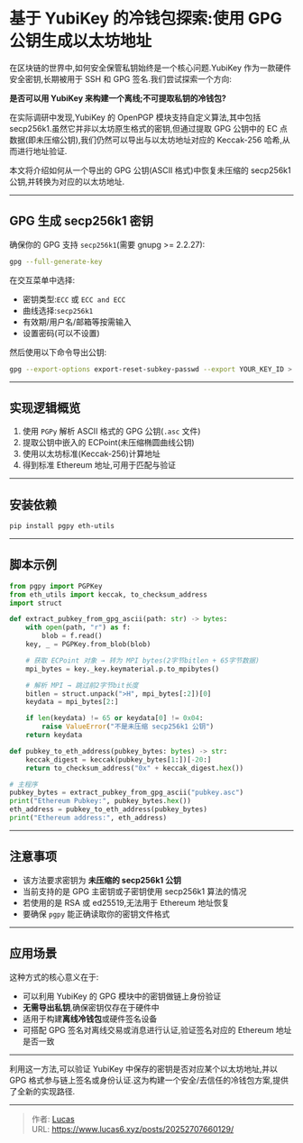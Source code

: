 # 基于 YubiKey 的冷钱包探索:使用 GPG 公钥生成以太坊地址


在区块链的世界中,如何安全保管私钥始终是一个核心问题.YubiKey 作为一款硬件安全密钥,长期被用于 SSH 和 GPG 签名.我们尝试探索一个方向:

**是否可以用 YubiKey 来构建一个离线;不可提取私钥的冷钱包?**

在实际调研中发现,YubiKey 的 OpenPGP 模块支持自定义算法,其中包括 secp256k1.虽然它并非以太坊原生格式的密钥,但通过提取 GPG 公钥中的 EC 点数据(即未压缩公钥),我们仍然可以导出与以太坊地址对应的 Keccak-256 哈希,从而进行地址验证.

本文将介绍如何从一个导出的 GPG 公钥(ASCII 格式)中恢复未压缩的 secp256k1 公钥,并转换为对应的以太坊地址.

---

## GPG 生成 secp256k1 密钥

确保你的 GPG 支持 `secp256k1`(需要 gnupg >= 2.2.27):

```bash
gpg --full-generate-key
```

在交互菜单中选择:

- 密钥类型:`ECC` 或 `ECC and ECC`
- 曲线选择:`secp256k1`
- 有效期/用户名/邮箱等按需输入
- 设置密码(可以不设置)

然后使用以下命令导出公钥:

```bash
gpg --export-options export-reset-subkey-passwd --export YOUR_KEY_ID > pubkey.asc
```

---

## 实现逻辑概览

1. 使用 `PGPy` 解析 ASCII 格式的 GPG 公钥(`.asc` 文件)
2. 提取公钥中嵌入的 ECPoint(未压缩椭圆曲线公钥)
3. 使用以太坊标准(Keccak-256)计算地址
4. 得到标准 Ethereum 地址,可用于匹配与验证

---

## 安装依赖

```bash
pip install pgpy eth-utils
```

---

## 脚本示例

```python
from pgpy import PGPKey
from eth_utils import keccak, to_checksum_address
import struct

def extract_pubkey_from_gpg_ascii(path: str) -> bytes:
    with open(path, "r") as f:
        blob = f.read()
    key, _ = PGPKey.from_blob(blob)

    # 获取 ECPoint 对象 → 转为 MPI bytes(2字节bitlen + 65字节数据)
    mpi_bytes = key._key.keymaterial.p.to_mpibytes()

    # 解析 MPI → 跳过前2字节bit长度
    bitlen = struct.unpack(">H", mpi_bytes[:2])[0]
    keydata = mpi_bytes[2:]

    if len(keydata) != 65 or keydata[0] != 0x04:
        raise ValueError("不是未压缩 secp256k1 公钥")
    return keydata

def pubkey_to_eth_address(pubkey_bytes: bytes) -> str:
    keccak_digest = keccak(pubkey_bytes[1:])[-20:]
    return to_checksum_address("0x" + keccak_digest.hex())

# 主程序
pubkey_bytes = extract_pubkey_from_gpg_ascii("pubkey.asc")
print("Ethereum Pubkey:", pubkey_bytes.hex())
eth_address = pubkey_to_eth_address(pubkey_bytes)
print("Ethereum address:", eth_address)
```

---

## 注意事项

- 该方法要求密钥为 **未压缩的 secp256k1 公钥**
- 当前支持的是 GPG 主密钥或子密钥使用 secp256k1 算法的情况
- 若使用的是 RSA 或 ed25519,无法用于 Ethereum 地址恢复
- 要确保 `pgpy` 能正确读取你的密钥文件格式

---

## 应用场景

这种方式的核心意义在于:

- 可以利用 YubiKey 的 GPG 模块中的密钥做链上身份验证
- **无需导出私钥**,确保密钥仅存在于硬件中
- 适用于构建**离线冷钱包**或硬件签名设备
- 可搭配 GPG 签名对离线交易或消息进行认证,验证签名对应的 Ethereum 地址是否一致

---

利用这一方法,可以验证 YubiKey 中保存的密钥是否对应某个以太坊地址,并以 GPG 格式参与链上签名或身份认证.这为构建一个安全/去信任的冷钱包方案,提供了全新的实现路径.


---

> 作者: [Lucas](https://lucas5.xyz)  
> URL: https://www.lucas6.xyz/posts/20252707660129/  

